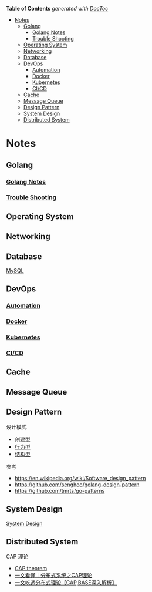 <!-- START doctoc generated TOC please keep comment here to allow auto update -->
<!-- DON'T EDIT THIS SECTION, INSTEAD RE-RUN doctoc TO UPDATE -->
**Table of Contents**  *generated with [DocToc](https://github.com/thlorenz/doctoc)*

- [Notes](#notes)
  - [Golang](#golang)
    - [Golang Notes](#golang-notes)
    - [Trouble Shooting](#trouble-shooting)
  - [Operating System](#operating-system)
  - [Networking](#networking)
  - [Database](#database)
  - [DevOps](#devops)
    - [Automation](#automation)
    - [Docker](#docker)
    - [Kubernetes](#kubernetes)
    - [CI/CD](#cicd)
  - [Cache](#cache)
  - [Message Queue](#message-queue)
  - [Design Pattern](#design-pattern)
  - [System Design](#system-design)
  - [Distributed System](#distributed-system)

<!-- END doctoc generated TOC please keep comment here to allow auto update -->

# Notes 

## Golang
### [Golang Notes](https://github.com/gzhh/golang-notes/tree/main/src)
### [Trouble Shooting](https://github.com/gzhh/golang-notes/tree/main/src/debug/README.md)

## Operating System

## Networking

## Database
[MySQL](https://github.com/gzhh/golang-notes/tree/main/database/README.md)

## DevOps
### [Automation]()
### [Docker]()
### [Kubernetes]()
### [CI/CD]()

## Cache

## Message Queue

## Design Pattern
设计模式
- [创建型](https://github.com/gzhh/golang-notes/tree/main/design-patterns/creational)
- [行为型](https://github.com/gzhh/golang-notes/tree/main/design-patterns/behavioral)
- [结构型](https://github.com/gzhh/golang-notes/tree/main/design-patterns/structural)

参考
- https://en.wikipedia.org/wiki/Software_design_pattern
- https://github.com/senghoo/golang-design-pattern
- https://github.com/tmrts/go-patterns

## System Design
[System Design](https://github.com/gzhh/golang-notes/tree/main/system-design/README.md)

## Distributed System
CAP 理论
- [CAP theorem](https://en.wikipedia.org/wiki/CAP_theorem)
- [一文看懂｜分布式系统之CAP理论](https://cloud.tencent.com/developer/article/1860632)
- [一文吃透分布式理论【CAP,BASE深入解析】](https://juejin.cn/post/7021717177220726798)
